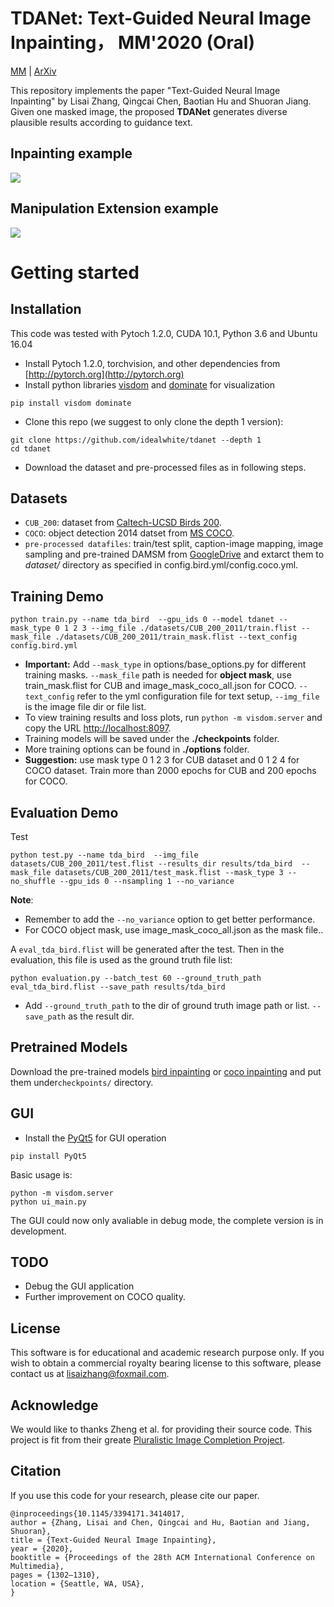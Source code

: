 
# TDANet: Text-Guided Neural Image Inpainting， MM'2020 (Oral)
[MM](https://dl.acm.org/doi/10.1145/3394171.3414017) | [ArXiv](https://arxiv.org/abs/2004.03212) 
<br>

This repository implements the paper "Text-Guided Neural Image Inpainting" 
by Lisai Zhang, Qingcai Chen, Baotian Hu and Shuoran Jiang. Given one masked image, the proposed 
**TDANet** generates diverse plausible results according to guidance text.

## Inpainting example

<img src='https://github.com/idealwhite/tdanet/blob/master/images/inpainting_example.png' align="center">

## Manipulation Extension example

<img src='https://github.com/idealwhite/tdanet/blob/master/images/manipulation_example.png' align="center">

# Getting started
## Installation
This code was tested with Pytoch 1.2.0, CUDA 10.1, Python 3.6 and Ubuntu 16.04

- Install Pytoch 1.2.0, torchvision, and other dependencies from [http://pytorch.org](http://pytorch.org)
- Install python libraries [visdom](https://github.com/facebookresearch/visdom) and [dominate](https://github.com/Knio/dominate) for visualization


```
pip install visdom dominate
```
- Clone this repo (we suggest to only clone the depth 1 version):

```
git clone https://github.com/idealwhite/tdanet --depth 1
cd tdanet
```
- Download the dataset and pre-processed files as in following steps.

## Datasets
- ```CUB_200```: dataset from [Caltech-UCSD Birds 200](http://www.vision.caltech.edu/visipedia/CUB-200.html).
- ```COCO```: object detection 2014 datset from [MS COCO](https://cocodataset.org/#download).
- ```pre-processed datafiles```: train/test split, caption-image mapping, image sampling 
 and pre-trained DAMSM from [GoogleDrive](https://drive.google.com/file/d/1_B7gdUwStck8Kop9hNL2YUNWF6hIxCNx/view?usp=sharing) and extarct them 
 to *dataset/* directory as specified in config.bird.yml/config.coco.yml.
 
## Training Demo
```
python train.py --name tda_bird  --gpu_ids 0 --model tdanet --mask_type 0 1 2 3 --img_file ./datasets/CUB_200_2011/train.flist --mask_file ./datasets/CUB_200_2011/train_mask.flist --text_config config.bird.yml
```
- **Important:** Add ```--mask_type``` in options/base_options.py for different training masks. ```--mask_file``` path is needed for **object mask**, use train_mask.flist for CUB and image_mask_coco_all.json for COCO. ```--text_config``` refer to the yml configuration file for text setup, ```--img_file``` is the image file dir or file list.
- To view training results and loss plots, run ```python -m visdom.server``` and copy the URL [http://localhost:8097](http://localhost:8097).
- Training models will be saved under the **./checkpoints** folder.
- More training options can be found in **./options** folder.
- **Suggestion:** use mask type 0 1 2 3 for CUB dataset and 0 1 2 4 for COCO dataset. Train more than 2000 epochs for CUB and 200 epochs for COCO. 

## Evaluation Demo
Test 
```
python test.py --name tda_bird  --img_file datasets/CUB_200_2011/test.flist --results_dir results/tda_bird  --mask_file datasets/CUB_200_2011/test_mask.flist --mask_type 3 --no_shuffle --gpu_ids 0 --nsampling 1 --no_variance
```
**Note**: 
- Remember to add  the ```--no_variance``` option to get better performance.  
- For COCO object mask, use image_mask_coco_all.json as the mask file..

A ```eval_tda_bird.flist``` will be generated after the test. Then in the evaluation, this file is used as the ground truth file list:

```
python evaluation.py --batch_test 60 --ground_truth_path eval_tda_bird.flist --save_path results/tda_bird
```
- Add ```--ground_truth_path``` to the dir of ground truth image path or list. ```--save_path``` as the result dir.


## Pretrained Models
Download the pre-trained models [bird inpainting](https://drive.google.com/file/d/1yGC3zPnngyrGtyWrMSYZaMXUbbiXWZGj/view?usp=sharing) or [coco inpainting](https://drive.google.com/file/d/1tqrvFFilYO3eolwqbdZYm0byQv_ahaoS/view?usp=sharing) and put them under```checkpoints/``` directory.

## GUI

- Install the [PyQt5](https://pypi.org/project/PyQt5/) for GUI operation

```
pip install PyQt5
```

Basic usage is:
```
python -m visdom.server
python ui_main.py
```

The GUI could now only avaliable in debug mode, the complete version is in development.

## TODO
- Debug the GUI application
- Further improvement on COCO quality.

## License
This software is for educational and academic research purpose only. If you wish to obtain a commercial royalty bearing license to
 this software, please contact us at lisaizhang@foxmail.com.

## Acknowledge
We would like to thanks Zheng et al. for providing their source code. This project is fit from their greate [Pluralistic Image Completion Project](https://github.com/lyndonzheng/Pluralistic-Inpainting).

## Citation
If you use this code for your research, please cite our paper.
```
@inproceedings{10.1145/3394171.3414017,
author = {Zhang, Lisai and Chen, Qingcai and Hu, Baotian and Jiang, Shuoran},
title = {Text-Guided Neural Image Inpainting},
year = {2020},
booktitle = {Proceedings of the 28th ACM International Conference on Multimedia},
pages = {1302–1310},
location = {Seattle, WA, USA},
}
```
